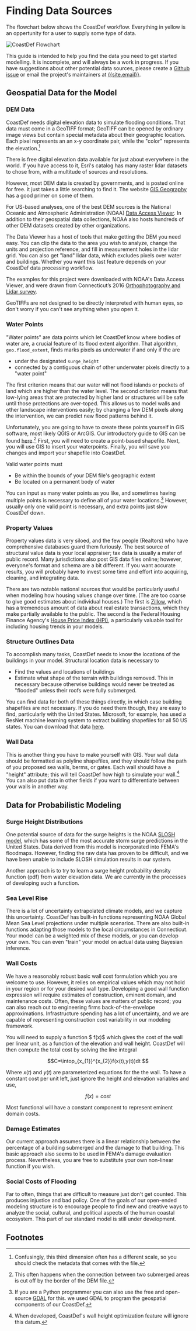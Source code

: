 # Finding Data Sources

The flowchart below shows the CoastDef workflow. Everything in yellow is an oppertunity for a user to supply some type of data.

![CoastDef Flowchart](assets/images/flowchart.bmp)

This guide is intended to help you find the data you need to get started modelling. It is incomplete, and will always be a work in progress. If you have suggestions about other potential data sources, please create a [Github issue](https://github.com/zdb999/coast-def/issues) or email the project's maintainers at [{{site.email}}](mailto:{{site.email}}).


## Geospatial Data for the Model

### DEM Data

CoastDef needs digital elevation data to simulate flooding conditions. That data must come in a GeoTIFF format; GeoTIFF can be opened by ordinary image views but contain special metadata about their geographic location. Each pixel represents an an x-y coordinate pair, while the "color" represents the elevation.[^1]

[^1]: Confusingly, this third dimension often has a different scale, so you should check the metadata that comes with the file.

There is free digital elevation data available for just about everywhere in the world. If you have access to it, Esri's catalog has many raster lidar datasets to chose from, with a multitude of sources and resolutions.

However, most DEM data is created by governments, and is posted online for free. it just takes a little searching to find it. The website [GIS Geography](https://gisgeography.com/free-global-dem-data-sources/) has a good primer on some of them.

For US-based analyses, one of the best DEM sources is the National Oceanic and Atmospheric Administration (NOAA) [Data Access Viewer](https://coast.noaa.gov/dataviewer/#/). In addition to their geospatial data collections, NOAA also hosts hundreds of other DEM datasets created by other organizations.

The Data Viewer has a host of tools that make getting the DEM you need easy. You can clip the data to the area you wish to analyze, change the units and projection reference, and fill in measurement holes in the lidar grid. You can also get "land" lidar data, which excludes pixels over water and buildings. Whether you want this last feature depends on your CoastDef data processing workflow.

The examples for this project were downloaded with NOAA's Data Access Viewer, and were drawn from Connecticut’s 2016 [Orthophotography and Lidar survey](https://cteco.uconn.edu/data/flight2016/index.htm).

GeoTIFFs are not designed to be directly interpreted with human eyes, so don't worry if you can't see anything when you open it.


### Water Points

"Water points" are data points which let CoastDef know where bodies of water are, a crucial feature of its flood extent algorithm. That algorithm, `geo.flood_extent`, finds marks pixels as underwater if and only if the are

- under the designated `surge_height`
- connected by a contiguous chain of other underwater pixels directly to a "water point"

The first criterion means that our water will not flood islands or pockets of land which are higher than the water level. The second criterion means that  low-lying areas that are protected by higher land or structures will be safe until those protections are over-toped. This allows us to model walls and other landscape interventions easily; by changing a few DEM pixels along the intervention, we can predict new flood patterns behind it.

Unfortunately, you are going to have to create these points yourself in GIS software, most likely QGIS or ArcGIS. Our introductory guide to GIS can be found [here](install.md).[^3] First, you will need to create a point-based shapefile. Next, you will use GIS to insert your waterpoints. Finally, you will save you changes and import your shapefile into CoastDef.

Valid water points must

- Be within the bounds of your DEM file's geographic extent
- Be located on a permanent body of water

You can input as many water points as you like, and sometimes having multiple points is necessary to define all of your water locations.[^2] However, usually only one valid point is necessary, and extra points just slow CoastDef down.

[^2]: If you are a Python programmer you can also use the free and open-source [GDAL](https://www.gdal.org/) for this. we used GDAL to program the geospatial components of our CoastDef.

[^3]: This often happens when the connection between two submerged areas is cut off by the border of the DEM file.

### Property Values 

Property values data is very siloed, and the few people (Realtors) who have comprehensive databases guard them furiously. The best source of structural value data is your local appraiser; tax data is usually a mater of public record. Many jurisdictions also post GIS data files online; however, everyone's format and schema are a bit different. If you want accurate results, you will probably have to invest some time and effort into acquiring, cleaning, and integrating data.

There are two notable national sources that would be particularly useful when modeling how housing values change over time. (The are too coarse to give good estimates about individual houses.) The first is [Zillow](https://www.zillow.com/research/data/), which has a tremendous amount of data about real estate transactions, which they make partially available to the public. The second is the Federal Housing Finance Agency's [House Price Index (HPI)](https://www.fhfa.gov/DataTools/Downloads/Pages/House-Price-Index.aspx), a particularly valuable tool for including housing trends in your models.

### Structure Outlines Data

To accomplish many tasks, CoastDef needs to know the locations of the buildings in your model. Structural location data is necessary to

- Find the values and locations of buildings 
- Estimate what shape of the terrain with buildings removed. This in necessary because otherwise buildings would never be treated as "flooded" unless their roofs were fully submerged.

You can find data for both of these things directly, in which case building shapefiles are not necessary. If you do need them though, they are easy to find, particularly with the United States. Microsoft, for example, has used a ResNet machine learning system to extract building shapefiles for all 50 US states. You can download that data [here](https://github.com/Microsoft/USBuildingFootprints/).

### Wall Data

This is another thing you have to make yourself with GIS. Your wall data should be formatted as polyline shapefiles, and they should follow the path of you proposed sea walls, berms, or gates. Each wall should have a "height" attribute; this will tell CoastDef how high to simulate your wall.[^4] You can also put data in other fields if you want to differentiate between your walls in another way.

[^4]: When developed, CoastDef's wall height optimization feature will ignore this datum.

## Data for Probabilistic Modeling

### Surge Height Distributions

One potential source of data for the surge heights is the NOAA [SLOSH model](https://slosh.nws.noaa.gov/), which has some of the most accurate storm surge predictions in the United States. Data derived from this model is incorporated into FEMA's floodmaps. However, finding the raw data has proven to be difficult, and we have been unable to include SLOSH simulation results in our system.

Another approach is to try to learn a surge height probability density function (pdf) from water elevation data. We are currently in the processes of developing such a function.

### Sea Level Rise

There is a lot of uncertainty extrapolated climate models, and we capture this uncertainty. CoastDef has built-in functions representing NOAA Global Mean Sea Level projections under multiple scenarios. There are also built-in functions adapting those models to the local circumstances in Connecticut. Your model can be a weighted mix of these models, or you can develop your own. You can even "train" your model on actual data using Bayesian inference.

### Wall Costs

We have a reasonably robust basic wall cost formulation which you are welcome to use. However, it relies on empirical values which may not hold in your region or for your desired wall type. Developing a good wall function expression will require estimates of construction, eminent domain, and maintenance costs. Often, these values are matters of public record; you can also reach out to engineering firms back-of-the-envelope approximations. Infrastructure spending has a lot of uncertainty, and we are capable of representing construction cost variability in our modeling framework.

You will need to supply a function $ f(x)$  which gives the cost of the wall per linear unit, as a function of the elevation and wall height. CoastDef will then compute the total cost by solving the line integral 

$$C=\intop_{x_{1}}^{x_{2}}f(x(t),y(t))dt
 $$

Where $x(t)$ and $y(t)$ are parameterized equations for the the wall. To have a constant cost per unit left, just ignore the height and elevation variables and use,

$$ f(x)=cost $$

Most functional will have a constant component to represent eminent domain costs.

### Damage Estimates

Our current approach assumes there is a linear relationship between the percentage of a building submerged and the damage to that building. This basic approach also seems to be used in FEMA's damage evaluation process. Nevertheless, you are free to substitute your own non-linear function if you wish.

### Social Costs of Flooding

Far to often, things that are difficult to measure just don't get counted. This produces injustice and bad policy. One of the goals of our open-ended modeling structure is to encourage people to find new and creative ways to analyze the social, cultural, and political aspects of the human coastal ecosystem. This part of our standard model is still under development.


## Footnotes
